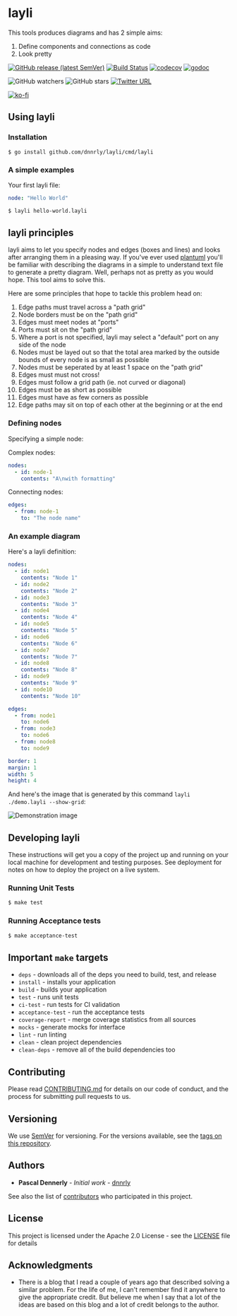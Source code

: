 # layli

This tools produces diagrams and has 2 simple aims:

1. Define components and connections as code
2. Look pretty

[![GitHub release (latest SemVer)](https://img.shields.io/github/v/release/dnnrly/layli)](https://github.com/dnnrly/layli/releases/latest)
[![Build Status](https://github.com/dnnrly/layli/actions/workflows/pr.yml/badge.svg)](https://github.com/dnnrly/layli/actions/workflows/pr.yml)
[![codecov](https://codecov.io/gh/dnnrly/layli/branch/master/graph/badge.svg?token=OY6UgcQeWf)](https://codecov.io/gh/dnnrly/layli)
[![godoc](https://godoc.org/github.com/dnnrly/layli?status.svg)](http://godoc.org/github.com/dnnrly/layli)

![GitHub watchers](https://img.shields.io/github/watchers/dnnrly/layli?style=social)
![GitHub stars](https://img.shields.io/github/stars/dnnrly/layli?style=social)
[![Twitter URL](https://img.shields.io/twitter/url?style=social&url=https%3A%2F%2Fgithub.com%2Fdnnrly%2Flayli)](https://twitter.com/intent/tweet?url=https://github.com/dnnrly/layli)


[![ko-fi](https://www.ko-fi.com/img/githubbutton_sm.svg)](https://ko-fi.com/W7W414S4U)

## Using layli

### Installation

```
$ go install github.com/dnnrly/layli/cmd/layli
```

### A simple examples

Your first layli file:
```yml
node: "Hello World"
```

```bash
$ layli hello-world.layli
```

## layli principles

layli aims to let you specify nodes and edges (boxes and lines) and looks after arranging them in a pleasing way. If you've ever used [plantuml](https://plantuml.com) you'll be familiar with describing the diagrams in a simple to understand text file to generate a pretty diagram. Well, perhaps not as pretty as you would hope. This tool aims to solve this.

Here are some principles that hope to tackle this problem head on:

1. Edge paths must travel across a "path grid"
2. Node borders must be on the "path grid"
3. Edges must meet nodes at "ports"
4. Ports must sit on the "path grid"
5. Where a port is not specified, layli may select a "default" port on any side of the node
6. Nodes must be layed out so that the total area marked by the outside bounds of every node is as small as possible
7. Nodes must be seperated by at least 1 space on the "path grid"
8.  Edges must must not cross!
9.  Edges must follow a grid path (ie. not curved or diagonal)
10. Edges must be as short as possible
11. Edges must have as few corners as possible
12. Edge paths may sit on top of each other at the beginning or at the end



### Defining nodes

Specifying a simple node:

Complex nodes:
```yml
nodes:
  - id: node-1
    contents: "A\nwith formatting"
```

Connecting nodes:

```yml
edges:
  - from: node-1
    to: "The node name"
```

### An example diagram

Here's a layli definition:

```yaml
nodes:
  - id: node1
    contents: "Node 1"
  - id: node2
    contents: "Node 2"
  - id: node3
    contents: "Node 3"
  - id: node4
    contents: "Node 4"
  - id: node5
    contents: "Node 5"
  - id: node6
    contents: "Node 6"
  - id: node7
    contents: "Node 7"
  - id: node8
    contents: "Node 8"
  - id: node9
    contents: "Node 9"
  - id: node10
    contents: "Node 10"

edges:
  - from: node1
    to: node6
  - from: node3
    to: node6
  - from: node8
    to: node9

border: 1
margin: 1
width: 5
height: 4

```

And here's the image that is generated by this command `layli ./demo.layli --show-grid`:

<img src="/demo.svg" alt="Demonstration image" />

## Developing layli

These instructions will get you a copy of the project up and running on your local machine for development and testing purposes. See deployment for notes on how to deploy the project on a live system.


### Running Unit Tests

```bash
$ make test
```

### Running Acceptance tests

```bash
$ make acceptance-test
```

## Important `make` targets

* `deps` - downloads all of the deps you need to build, test, and release
* `install` - installs your application
* `build` - builds your application
* `test` - runs unit tests
* `ci-test` - run tests for CI validation
* `acceptance-test` - run the acceptance tests
* `coverage-report` - merge coverage statistics from all sources
* `mocks` - generate mocks for interface
* `lint` -  run linting
* `clean` - clean project dependencies
* `clean-deps` - remove all of the build dependencies too


## Contributing

Please read [CONTRIBUTING.md](CONTRIBUTING.md) for details on our code of conduct, and the process for submitting pull requests to us.

## Versioning

We use [SemVer](http://semver.org/) for versioning. For the versions available, see the [tags on this repository](https://github.com/dnnrly/layli/tags). 

## Authors

* **Pascal Dennerly** - *Initial work* - [dnnrly](https://github.com/dnnrly)

See also the list of [contributors](https://github.com/dnnrly/layli/contributors) who participated in this project.

## License

This project is licensed under the Apache 2.0 License - see the [LICENSE](LICENSE) file for details

## Acknowledgments

* There is a blog that I read a couple of years ago that described solving a similar problem. For the life of me, I can't remember find it anywhere to give the appropriate credit. But believe me when I say that a lot of the ideas are based on this blog and a lot of credit belongs to the author.

